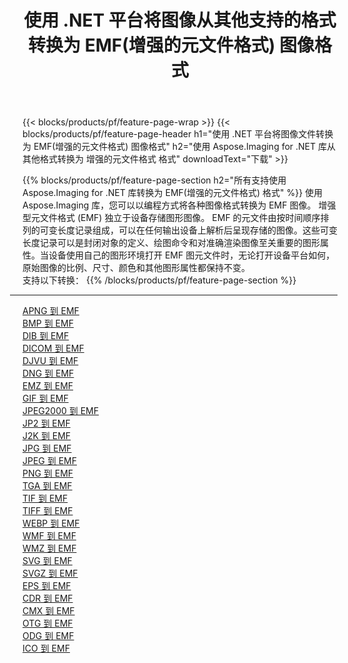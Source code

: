 ﻿---
title: 使用 .NET 平台将图像从其他支持的格式转换为 EMF(增强的元文件格式) 图像格式 
weight: 3920
url: /zh-hans/net/conversion/to/emf 
lang: zh-hans
langdirlevel: 2
locales: zh-hans,ja,it,ru,de,es,fr,nl,id,lt,pl,pt,vi,tr,ko,zh-hant,ar,hi,th,sv,cs,uk,he
description: 使用 Aspose.Imaging for .NET 库可以轻松地将其他支持的图像格式转换为 EMF(增强的元文件格式)
---

{{< blocks/products/pf/feature-page-wrap >}}
{{< blocks/products/pf/feature-page-header h1="使用 .NET 平台将图像文件转换为 EMF(增强的元文件格式) 图像格式" h2="使用 Aspose.Imaging for .NET 库从其他格式转换为 增强的元文件格式 格式" downloadText="下载" >}}


{{% blocks/products/pf/feature-page-section  h2="所有支持使用 Aspose.Imaging for .NET 库转换为 EMF(增强的元文件格式) 格式" %}}
使用 Aspose.Imaging 库，您可以以编程方式将各种图像格式转换为 EMF 图像。 增强型元文件格式 (EMF) 独立于设备存储图形图像。 EMF 的元文件由按时间顺序排列的可变长度记录组成，可以在任何输出设备上解析后呈现存储的图像。这些可变长度记录可以是封闭对象的定义、绘图命令和对准确渲染图像至关重要的图形属性。当设备使用自己的图形环境打开 EMF 图元文件时，无论打开设备平台如何，原始图像的比例、尺寸、颜色和其他图形属性都保持不变。
<br/>
支持以下转换：
{{% /blocks/products/pf/feature-page-section %}}
<div class="container-fluid productfamilypage bg-gray">
    <div class="convertypes bg-gray agp-content section">
        <div class="container">
		<hr style="margin-left:-20px;"/>
		<div class="row other-converters">
		    <div class='col-md-2 other-converter remove-lp remove-rp'><a href="/imaging/zh-hans/net/conversion/apng-to-emf" >APNG 到 EMF</a></div>
<div class='col-md-2 other-converter remove-lp remove-rp'><a href="/imaging/zh-hans/net/conversion/bmp-to-emf" >BMP 到 EMF</a></div>
<div class='col-md-2 other-converter remove-lp remove-rp'><a href="/imaging/zh-hans/net/conversion/dib-to-emf" >DIB 到 EMF</a></div>
<div class='col-md-2 other-converter remove-lp remove-rp'><a href="/imaging/zh-hans/net/conversion/dicom-to-emf" >DICOM 到 EMF</a></div>
<div class='col-md-2 other-converter remove-lp remove-rp'><a href="/imaging/zh-hans/net/conversion/djvu-to-emf" >DJVU 到 EMF</a></div>
<div class='col-md-2 other-converter remove-lp remove-rp'><a href="/imaging/zh-hans/net/conversion/dng-to-emf" >DNG 到 EMF</a></div>
<div class='col-md-2 other-converter remove-lp remove-rp'><a href="/imaging/zh-hans/net/conversion/emz-to-emf" >EMZ 到 EMF</a></div>
<div class='col-md-2 other-converter remove-lp remove-rp'><a href="/imaging/zh-hans/net/conversion/gif-to-emf" >GIF 到 EMF</a></div>
<div class='col-md-2 other-converter remove-lp remove-rp'><a href="/imaging/zh-hans/net/conversion/jpeg2000-to-emf" >JPEG2000 到 EMF</a></div>
<div class='col-md-2 other-converter remove-lp remove-rp'><a href="/imaging/zh-hans/net/conversion/jp2-to-emf" >JP2 到 EMF</a></div>
<div class='col-md-2 other-converter remove-lp remove-rp'><a href="/imaging/zh-hans/net/conversion/j2k-to-emf" >J2K 到 EMF</a></div>
<div class='col-md-2 other-converter remove-lp remove-rp'><a href="/imaging/zh-hans/net/conversion/jpg-to-emf" >JPG 到 EMF</a></div>
<div class='col-md-2 other-converter remove-lp remove-rp'><a href="/imaging/zh-hans/net/conversion/jpeg-to-emf" >JPEG 到 EMF</a></div>
<div class='col-md-2 other-converter remove-lp remove-rp'><a href="/imaging/zh-hans/net/conversion/png-to-emf" >PNG 到 EMF</a></div>
<div class='col-md-2 other-converter remove-lp remove-rp'><a href="/imaging/zh-hans/net/conversion/tga-to-emf" >TGA 到 EMF</a></div>
<div class='col-md-2 other-converter remove-lp remove-rp'><a href="/imaging/zh-hans/net/conversion/tif-to-emf" >TIF 到 EMF</a></div>
<div class='col-md-2 other-converter remove-lp remove-rp'><a href="/imaging/zh-hans/net/conversion/tiff-to-emf" >TIFF 到 EMF</a></div>
<div class='col-md-2 other-converter remove-lp remove-rp'><a href="/imaging/zh-hans/net/conversion/webp-to-emf" >WEBP 到 EMF</a></div>
<div class='col-md-2 other-converter remove-lp remove-rp'><a href="/imaging/zh-hans/net/conversion/wmf-to-emf" >WMF 到 EMF</a></div>
<div class='col-md-2 other-converter remove-lp remove-rp'><a href="/imaging/zh-hans/net/conversion/wmz-to-emf" >WMZ 到 EMF</a></div>
<div class='col-md-2 other-converter remove-lp remove-rp'><a href="/imaging/zh-hans/net/conversion/svg-to-emf" >SVG 到 EMF</a></div>
<div class='col-md-2 other-converter remove-lp remove-rp'><a href="/imaging/zh-hans/net/conversion/svgz-to-emf" >SVGZ 到 EMF</a></div>
<div class='col-md-2 other-converter remove-lp remove-rp'><a href="/imaging/zh-hans/net/conversion/eps-to-emf" >EPS 到 EMF</a></div>
<div class='col-md-2 other-converter remove-lp remove-rp'><a href="/imaging/zh-hans/net/conversion/cdr-to-emf" >CDR 到 EMF</a></div>
<div class='col-md-2 other-converter remove-lp remove-rp'><a href="/imaging/zh-hans/net/conversion/cmx-to-emf" >CMX 到 EMF</a></div>
<div class='col-md-2 other-converter remove-lp remove-rp'><a href="/imaging/zh-hans/net/conversion/otg-to-emf" >OTG 到 EMF</a></div>
<div class='col-md-2 other-converter remove-lp remove-rp'><a href="/imaging/zh-hans/net/conversion/odg-to-emf" >ODG 到 EMF</a></div>
<div class='col-md-2 other-converter remove-lp remove-rp'><a href="/imaging/zh-hans/net/conversion/ico-to-emf" >ICO 到 EMF</a></div>
                </div>
        </div>
    </div>
</div>
<br/>

